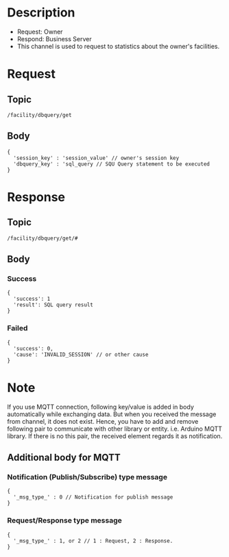# Description

- Request: Owner
- Respond: Business Server
- This channel is used to request to statistics about the owner's facilities. 

# Request

## Topic

```
/facility/dbquery/get
```

## Body
```
{
  'session_key' : 'session_value' // owner's session key
  'dbquery_key' : 'sql_query // SQU Query statement to be executed
}
```

# Response

## Topic

```
/facility/dbquery/get/#
```

## Body

### Success

```
{
  'success': 1
  'result': SQL query result
}
```

### Failed

```
{
  'success': 0,
  'cause': 'INVALID_SESSION' // or other cause
}
```

# Note

If you use MQTT connection, following key/value is added in body automatically while exchanging data.
But when you received the message from channel, it does not exist.
Hence, you have to add and remove following pair to communicate with other library or entity. i.e. Arduino MQTT library.
If there is no this pair, the received element regards it as notification.


## Additional body for MQTT

### Notification (Publish/Subscribe) type message
```
{
  '_msg_type_' : 0 // Notification for publish message
}
```

### Request/Response type message
```
{
  '_msg_type_' : 1, or 2 // 1 : Request, 2 : Response.
}
```
